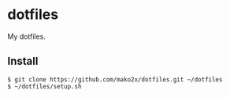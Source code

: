 dotfiles
===
My dotfiles.

Install
---

    $ git clone https://github.com/mako2x/dotfiles.git ~/dotfiles
    $ ~/dotfiles/setup.sh

